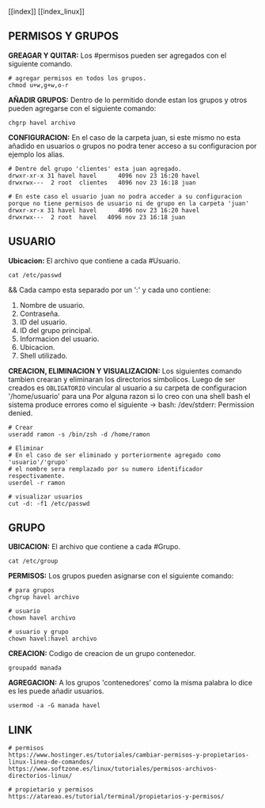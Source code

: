 [[index]]
[[index_linux]]

## PERMISOS Y GRUPOS

**GREAGAR Y QUITAR:**
	Los #permisos pueden ser agregados con el siguiente comando.
```
# agregar permisos en todos los grupos.
chmod u+w,g+w,o-r
```

**AÑADIR GRUPOS:**
	Dentro de lo permitido donde estan los grupos y otros pueden agregarse con el siguiente comando:
```
chgrp havel archivo
``` 

**CONFIGURACION:**
	En el caso de la carpeta juan, si este mismo no esta añadido en usuarios o grupos no podra tener acceso a su configuracion por ejemplo los alias.
```
# Dentre del grupo 'clientes' esta juan agregado.
drwxr-xr-x 31 havel havel      4096 nov 23 16:20 havel
drwxrwx---  2 root  clientes   4096 nov 23 16:18 juan

# En este caso el usuario juan no podra acceder a su configuracion porque no tiene permisos de usuario ni de grupo en la carpeta 'juan'
drwxr-xr-x 31 havel havel      4096 nov 23 16:20 havel
drwxrwx---  2 root  havel   4096 nov 23 16:18 juan
```


## USUARIO

**Ubicacion:**
	El archivo que contiene a cada #Usuario.
```
cat /etc/passwd
```
&&
	Cada campo esta separado por un ':' y cada uno contiene:
1. Nombre de usuario.
2. Contraseña.
3. ID del usuario.
4. ID del grupo principal.
5. Informacion del usuario.
6. Ubicacion.
7. Shell utilizado.

**CREACION, ELIMINACION Y VISUALIZACION:**
	Los siguientes comando tambien crearan y eliminaran los directorios simbolicos.
	Luego de ser creados es `OBLIGATORIO` vincular al usuario a su carpeta de configuracion '/home/usuario' para una 
	Por alguna razon si lo creo con una shell bash el sistema produce errores como el siguiente -> bash: /dev/stderr: Permission denied.
```
# Crear
useradd ramon -s /bin/zsh -d /home/ramon

# Eliminar
# En el caso de ser eliminado y porteriormente agregado como 'usuario'/'grupo'
# el nombre sera remplazado por su numero identificador respectivamente.
userdel -r ramon

# visualizar usuarios
cut -d: -f1 /etc/passwd
```




## GRUPO

**UBICACION:**
	El archivo que contiene a cada #Grupo.
```
cat /etc/group 
```

**PERMISOS:**
	Los grupos pueden asignarse con el siguiente comando:
```
# para grupos
chgrup havel archivo

# usuario
chown havel archivo

# usuario y grupo
chown havel:havel archivo
```

**CREACION:**
	Codigo de creacion de un grupo contenedor.
```
groupadd manada
```
**AGREGACION:**
	A los grupos 'contenedores' como la misma palabra lo dice es les puede añadir usuarios.
```
usermod -a -G manada havel
```





























## LINK

```
# permisos
https://www.hostinger.es/tutoriales/cambiar-permisos-y-propietarios-linux-linea-de-comandos/
https://www.softzone.es/linux/tutoriales/permisos-archivos-directorios-linux/

# propietario y permisos
https://atareao.es/tutorial/terminal/propietarios-y-permisos/

```
